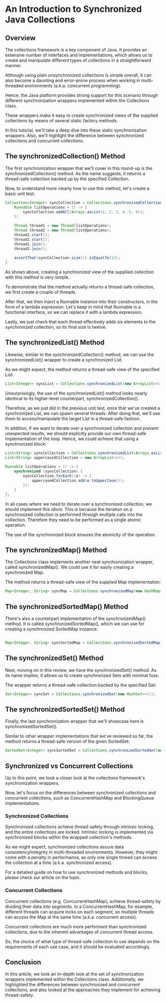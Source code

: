 # An Introduction to Synchronized Java Collections
## Overview

The collections framework is a key component of Java. It provides an extensive number of interfaces and implementations, which allows us to create and manipulate different types of collections in a straightforward manner.

Although using plain unsynchronized collections is simple overall, it can also become a daunting and error-prone process when working in multi-threaded environments (a.k.a. concurrent programming).

Hence, the Java platform provides strong support for this scenario through different synchronization wrappers implemented within the Collections class.

These wrappers make it easy to create synchronized views of the supplied collections by means of several static factory methods.

In this tutorial, we'll take a deep dive into these static synchronization wrappers. Also, we'll highlight the difference between synchronized collections and concurrent collections.

## The synchronizedCollection() Method

The first synchronization wrapper that we'll cover in this round-up is the synchronizedCollection() method. As the name suggests, it returns a thread-safe collection backed up by the specified Collection.

Now, to understand more clearly how to use this method, let's create a basic unit test:

```java	
Collection<Integer> syncCollection = Collections.synchronizedCollection(new ArrayList<>());
    Runnable listOperations = () -> {
        syncCollection.addAll(Arrays.asList(1, 2, 3, 4, 5, 6));
    };
     
    Thread thread1 = new Thread(listOperations);
    Thread thread2 = new Thread(listOperations);
    thread1.start();
    thread2.start();
    thread1.join();
    thread2.join();
     
    assertThat(syncCollection.size()).isEqualTo(12);
}
```

As shown above, creating a synchronized view of the supplied collection with this method is very simple.

To demonstrate that the method actually returns a thread-safe collection, we first create a couple of threads.

After that, we then inject a Runnable instance into their constructors, in the form of a lambda expression. Let's keep in mind that Runnable is a functional interface, so we can replace it with a lambda expression.

Lastly, we just check that each thread effectively adds six elements to the synchronized collection, so its final size is twelve.

## The synchronizedList() Method

Likewise, similar to the synchronizedCollection() method, we can use the synchronizedList() wrapper to create a synchronized List.

As we might expect, the method returns a thread-safe view of the specified List:

```java	
List<Integer> syncList = Collections.synchronizedList(new ArrayList<>());
```

Unsurprisingly, the use of the synchronizedList() method looks nearly identical to its higher-level counterpart, synchronizedCollection().

Therefore, as we just did in the previous unit test, once that we've created a synchronized List, we can spawn several threads. After doing that, we'll use them to access/manipulate the target List in a thread-safe fashion.

In addition, if we want to iterate over a synchronized collection and prevent unexpected results, we should explicitly provide our own thread-safe implementation of the loop. Hence, we could achieve that using a synchronized block:

```java	
List<String> syncCollection = Collections.synchronizedList(Arrays.asList("a", "b", "c"));
List<String> uppercasedCollection = new ArrayList<>();
     
Runnable listOperations = () -> {
    synchronized (syncCollection) {
        syncCollection.forEach((e) -> {
            uppercasedCollection.add(e.toUpperCase());
        });
    }
};
```
In all cases where we need to iterate over a synchronized collection, we should implement this idiom. This is because the iteration on a synchronized collection is performed through multiple calls into the collection. Therefore they need to be performed as a single atomic operation.

The use of the synchronized block ensures the atomicity of the operation.

## The synchronizedMap() Method

The Collections class implements another neat synchronization wrapper, called synchronizedMap(). We could use it for easily creating a synchronized Map.

The method returns a thread-safe view of the supplied Map implementation:

```java		
Map<Integer, String> syncMap = Collections.synchronizedMap(new HashMap<>());
```

## The synchronizedSortedMap() Method

There's also a counterpart implementation of the synchronizedMap() method. It is called synchronizedSortedMap(), which we can use for creating a synchronized SortedMap instance:

```java	
	
Map<Integer, String> syncSortedMap = Collections.synchronizedSortedMap(new TreeMap<>());
```

## The synchronizedSet() Method

Next, moving on in this review, we have the synchronizedSet() method. As its name implies, it allows us to create synchronized Sets with minimal fuss.

The wrapper returns a thread-safe collection backed by the specified Set:

```java	
Set<Integer> syncSet = Collections.synchronizedSet(new HashSet<>());
```

## The synchronizedSortedSet() Method

Finally, the last synchronization wrapper that we'll showcase here is synchronizedSortedSet().

Similar to other wrapper implementations that we've reviewed so far, the method returns a thread-safe version of the given SortedSet:

```java		
SortedSet<Integer> syncSortedSet = Collections.synchronizedSortedSet(new TreeSet<>());
```

## Synchronized vs Concurrent Collections

Up to this point, we took a closer look at the collections framework's synchronization wrappers.

Now, let's focus on the differences between synchronized collections and concurrent collections, such as ConcurrentHashMap and BlockingQueue implementations.

### Synchronized Collections

Synchronized collections achieve thread-safety through intrinsic locking, and the entire collections are locked. Intrinsic locking is implemented via synchronized blocks within the wrapped collection's methods.

As we might expect, synchronized collections assure data consistency/integrity in multi-threaded environments. However, they might come with a penalty in performance, as only one single thread can access the collection at a time (a.k.a. synchronized access).

For a detailed guide on how to use synchronized methods and blocks, please check our article on the topic.

### Concurrent Collections

Concurrent collections (e.g. ConcurrentHashMap), achieve thread-safety by dividing their data into segments. In a ConcurrentHashMap, for example, different threads can acquire locks on each segment, so multiple threads can access the Map at the same time (a.k.a. concurrent access).

Concurrent collections are much more performant than synchronized collections, due to the inherent advantages of concurrent thread access.

So, the choice of what type of thread-safe collection to use depends on the requirements of each use case, and it should be evaluated accordingly.

## Conclusion

In this article, we took an in-depth look at the set of synchronization wrappers implemented within the Collections class.
Additionally, we highlighted the differences between synchronized and concurrent collections, and also looked at the approaches they implement for achieving thread-safety.
